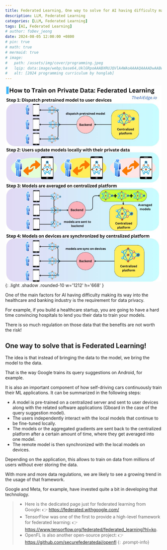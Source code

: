 ```yaml
---
title: Federated Learning, One way to solve for AI having difficulty making
description: LLM, Federated Learning
categories: [LLM, Federated Learning]
tags: [AI, Federated Learning]
# author: foDev_jeong
date: 2024-08-05 12:00:00 +0800
# pin: true
# math: true
# mermaid: true
# image:
#   path: /assets/img/cover/programming.jpeg
#   lqip: data:image/webp;base64,UklGRpoAAABXRUJQVlA4WAoAAAAQAAAADwAABwAAQUxQSDIAAAARL0AmbZurmr57yyIiqE8oiG0bejIYEQTgqiDA9vqnsUSI6H+oAERp2HZ65qP/VIAWAFZQOCBCAAAA8AEAnQEqEAAIAAVAfCWkAALp8sF8rgRgAP7o9FDvMCkMde9PK7euH5M1m6VWoDXf2FkP3BqV0ZYbO6NA/VFIAAAA
#   alt: [2024 programming curriculum by honglab]
---
```


![ How to train on private data ](/assets/img/llm/train-on-private-data-federated-learning.jpeg){: .light .shadow .rounded-10 w='1212' h='668' }

One of the main factors for AI having difficulty making its way into the healthcare and banking industry is the requirement for data privacy. 

For example, if you build a healthcare startup, you are going to have a hard time convincing hospitals to lend you their data to train your models. 

There is so much regulation on those data that the benefits are not worth the risk!

## One way to solve that is Federated Learning! 

The idea is that instead of bringing the data to the model, we bring the model to the data. 

That is the way Google trains its query suggestions on Android, for example. 

It is also an important component of how self-driving cars continuously train their ML applications. It can be summarized in the following steps:

- A model is pre-trained on a centralized server and sent to user devices along with the related software applications (Gboard in the case of the query suggestion model). 
- The users independently interact with the local models that continue to be fine-tuned locally.
- The models or the aggregated gradients are sent back to the centralized platform after a certain amount of time, where they get averaged into one model. 
- The remote model is then synchronized with the local models on devices.

Depending on the application, this allows to train on data from millions of users without ever storing the data. 

With more and more data regulations, we are likely to see a growing trend in the usage of that framework. 

Google and Meta, for example, have invested quite a bit in developing that technology. 

> - Here is the dedicated page just for federated learning from Google: 👉 <https://federated.withgoogle.com/>
> - TensorFlow was one of the first to provide a high-level framework for federated learning: 👉 <https://www.tensorflow.org/federated/federated_learning?hl=ko>. 
> - OpenFL is also another open-source project: 👉 <https://github.com/securefederatedai/openfl>
{: .prompt-info}
